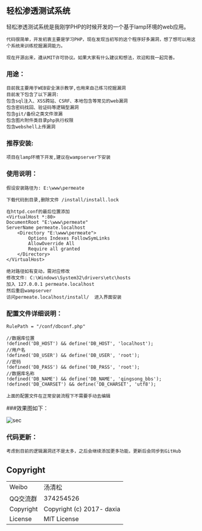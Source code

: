 ## 轻松渗透测试系统

   轻松渗透测试系统是我刚学PHP的时候开发的一个基于lamp环境的web应用。
    
    代码很简单，开发初衷主要是学习PHP，现在发现当初写的这个程序好多漏洞，想了想可以用这个系统来训练挖掘漏洞能力。
    
    现在开源出来，遵从MIT许可协议。如果大家有什么建议和想法，欢迎和我一起完善。

### 用途：
    目前我主要用于WEB安全演示教学,也用来自己练习挖掘漏洞
    目前发下包含了以下漏洞:
	包含sql注入、XSS跨站、CSRF、本地包含等常见的web漏洞
	包含密码找回、验证码等逻辑型漏洞
	包含git/备份之类文件泄漏
	包含图片附件类目录php执行权限
	包含webshell上传漏洞

### 推荐安装:

    项目在lamp环境下开发,建议在wampserver下安装


### 使用说明：

    假设安装路径为: E:\www\permeate
    
    下载代码到目录,删除文件 /install/install.lock
    
    在httpd.conf的最后位置添加
    <VirtualHost *:80>
    DocumentRoot "E:\www\permeate"
    ServerName permeate.localhost
    	<Directory "E:\www\permeate">
            Options Indexes FollowSymLinks
            AllowOverride All
    		Require all granted
        </Directory>
    </VirtualHost>
    
    绝对路径如有变动，需对应修改
    修改文件: C:\Windows\System32\drivers\etc\hosts
    加入 127.0.0.1 permeate.localhost
    然后重启wampserver
    访问permeate.localhost/install/  进入界面安装
    


### 配置文件详细说明：

    RulePath = "/conf/dbconf.php"

    //数据库位置
    !defined('DB_HOST') && define('DB_HOST', 'localhost');
    //用户名
    !defined('DB_USER') && define('DB_USER', 'root');
    //密码
    !defined('DB_PASS') && define('DB_PASS', 'root');
    //数据库名称
    !defined('DB_NAME') && define('DB_NAME', 'qingsong_bbs');
    !defined('DB_CHARSET') && define('DB_CHARSET', 'utf8');
    
    上面的配置文件在正常安装流程下不需要手动去编辑
        
###效果图如下：

![sec](http://tuchuang.songboy.net/permeate/index.png)

### 代码更新：

    考虑到目前的逻辑漏洞还不是太多，之后会继续添加更多功能，更新后会同步到GitHub

## Copyright

<table>
  <tr>
    <td>Weibo</td><td>汤清松</td>
  </tr>
  <tr>
    <td>QQ交流群</td><td>374254526</td>
  </tr>
  <tr>
    <td>Copyright</td><td>Copyright (c) 2017- daxia</td>
  </tr>
  <tr>
    <td>License</td><td>MIT License</td>
  </tr>
</table>
